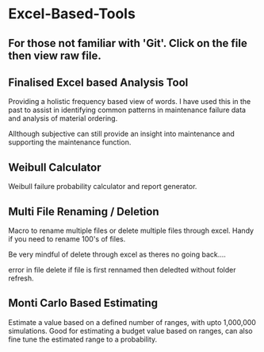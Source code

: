 # Excel-Based-Tools

## For those not familiar with 'Git'. Click on the file then view raw file.


Finalised Excel based Analysis Tool
-----------------------------------
Providing a holistic frequency based view of words. 
I have used this in the past to assist in identifying common patterns in maintenance failure data and analysis 
of material ordering.

Allthough subjective can still provide an insight into maintenance and supporting the maintenance function.

Weibull Calculator
------------------
Weibull failure probability calculator and report generator.

Multi File Renaming / Deletion
-------------------------------
Macro to rename multiple files or delete multiple files through excel.
Handy if you need to rename 100's of files. 

Be very mindful of delete through excel as theres no going back....

error in file delete if file is first rennamed then deledted without folder refresh.

Monti Carlo Based Estimating
----------------------------
Estimate a value based on a defined number of ranges, with upto 1,000,000 simulations.
Good for estimating a budget value based on ranges, can also fine tune the estimated range to a probability.

